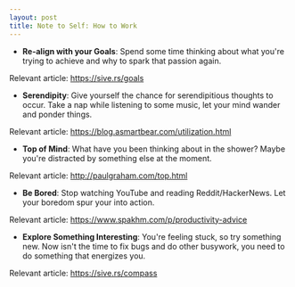 ```yaml
---
layout: post
title: Note to Self: How to Work
---
```


- **Re-align with your Goals**: Spend some time thinking about what you're trying to achieve and why to spark that passion again.

Relevant article: https://sive.rs/goals

- **Serendipity**: Give yourself the chance for serendipitious thoughts to occur. Take a nap while listening to some music, let your mind wander and ponder things.

Relevant article: https://blog.asmartbear.com/utilization.html

- **Top of Mind**: What have you been thinking about in the shower? Maybe you're distracted by something else at the moment.

Relevant article: http://paulgraham.com/top.html

- **Be Bored**: Stop watching YouTube and reading Reddit/HackerNews. Let your boredom spur your into action.

Relevant article: https://www.spakhm.com/p/productivity-advice

- **Explore Something Interesting**: You're feeling stuck, so try something new. Now isn't the time to fix bugs and do other busywork, you need to do something that energizes you.

Relevant article: https://sive.rs/compass